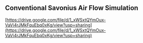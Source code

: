 ## Conventional Savonius Air Flow Simulation
[https://drive.google.com/file/d/1_xWSxtQYmOux-VaVi4rJMkFquEbq0xKg/view?usp=sharing](https://drive.google.com/file/d/1_xWSxtQYmOux-VaVi4rJMkFquEbq0xKg/view?usp=sharing) 
